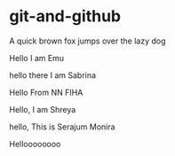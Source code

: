 # git-and-github

A quick brown fox jumps over the lazy dog


Hello I am Emu


hello there I am Sabrina


Hello From NN FIHA

Hello, I am Shreya




hello, This is Serajum Monira

Helloooooooo

